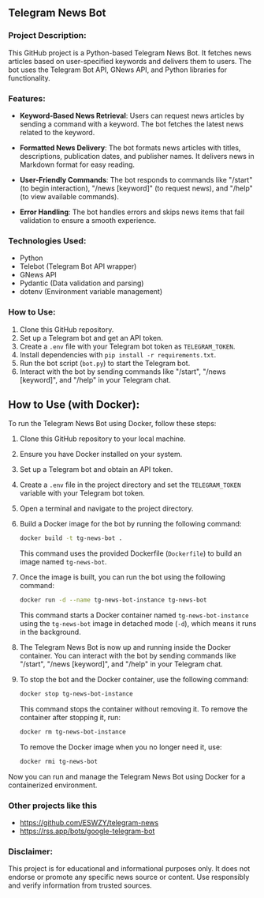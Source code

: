 ## Telegram News Bot

### Project Description:

This GitHub project is a Python-based Telegram News Bot. It fetches news articles based on user-specified keywords and delivers them to users. The bot uses the Telegram Bot API, GNews API, and Python libraries for functionality.

### Features:
- **Keyword-Based News Retrieval**: Users can request news articles by sending a command with a keyword. The bot fetches the latest news related to the keyword.

- **Formatted News Delivery**: The bot formats news articles with titles, descriptions, publication dates, and publisher names. It delivers news in Markdown format for easy reading.

- **User-Friendly Commands**: The bot responds to commands like "/start" (to begin interaction), "/news [keyword]" (to request news), and "/help" (to view available commands).

- **Error Handling**: The bot handles errors and skips news items that fail validation to ensure a smooth experience.

### Technologies Used:
- Python
- Telebot (Telegram Bot API wrapper)
- GNews API
- Pydantic (Data validation and parsing)
- dotenv (Environment variable management)

### How to Use:
1. Clone this GitHub repository.
2. Set up a Telegram bot and get an API token.
3. Create a `.env` file with your Telegram bot token as `TELEGRAM_TOKEN`.
4. Install dependencies with `pip install -r requirements.txt`.
5. Run the bot script (`bot.py`) to start the Telegram bot.
6. Interact with the bot by sending commands like "/start", "/news [keyword]", and "/help" in your Telegram chat.


## How to Use (with Docker):

To run the Telegram News Bot using Docker, follow these steps:

1. Clone this GitHub repository to your local machine.

2. Ensure you have Docker installed on your system.

3. Set up a Telegram bot and obtain an API token.

4. Create a `.env` file in the project directory and set the `TELEGRAM_TOKEN` variable with your Telegram bot token.

5. Open a terminal and navigate to the project directory.

6. Build a Docker image for the bot by running the following command:

   ```bash
   docker build -t tg-news-bot .
   ```

   This command uses the provided Dockerfile (`Dockerfile`) to build an image named `tg-news-bot`.

7. Once the image is built, you can run the bot using the following command:

   ```bash
   docker run -d --name tg-news-bot-instance tg-news-bot
   ```

   This command starts a Docker container named `tg-news-bot-instance` using the `tg-news-bot` image in detached mode (`-d`), which means it runs in the background.

8. The Telegram News Bot is now up and running inside the Docker container. You can interact with the bot by sending commands like "/start", "/news [keyword]", and "/help" in your Telegram chat.

9. To stop the bot and the Docker container, use the following command:

   ```bash
   docker stop tg-news-bot-instance
   ```

   This command stops the container without removing it. To remove the container after stopping it, run:

   ```bash
   docker rm tg-news-bot-instance
   ```

   To remove the Docker image when you no longer need it, use:

   ```bash
   docker rmi tg-news-bot
   ```

Now you can run and manage the Telegram News Bot using Docker for a containerized environment.


### Other projects like this

- https://github.com/ESWZY/telegram-news
- https://rss.app/bots/google-telegram-bot

### Disclaimer:
This project is for educational and informational purposes only. It does not endorse or promote any specific news source or content. Use responsibly and verify information from trusted sources.
